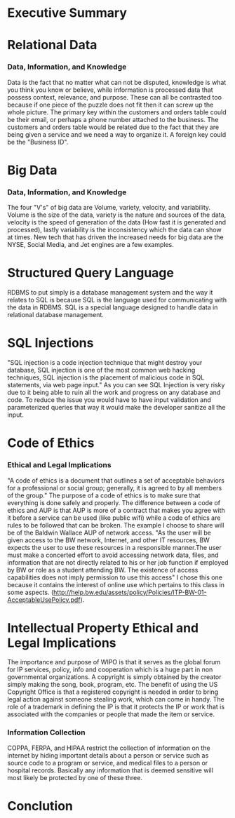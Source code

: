 # Executive Summary


# Relational Data

### Data, Information, and Knowledge
Data is the fact that no matter what can not be disputed, knowledge is what you think you know or believe, while information is processed data that possess context, relevance, and purpose. These can all be contrasted too because if one piece of the puzzle does not fit then it can screw up the whole picture. The primary key within the customers and orders table could be their email, or perhaps a phone number attached to the business. The customers and orders table would be related due to the fact that they are being given a service and we need a way to organize it. A foreign key could be the "Business ID". 

# Big Data

### Data, Information, and Knowledge
The four "V's" of big data are Volume, variety, velocity, and variability. Volume is the size of the data, variety is the nature and sources of the data, velocity is the speed of generation of the data (How fast it is generated and processed), lastly variability is the inconsistency which the data can show at times. New tech that has driven the increased needs for big data are the NYSE, Social Media, and Jet engines are a few examples. 

# Structured Query Language
RDBMS to put simply is a database management system and the way it relates to SQL is because SQL is the language used for communicating with the data in RDBMS. SQL is a special language designed to handle data in relational database management.  

# SQL Injections 
"SQL injection is a code injection technique that might destroy your database, SQL injection is one of the most common web hacking techniques, SQL injection is the placement of malicious code in SQL statements, via web page input." As you can see SQL Injection is very risky due to it being able to ruin all the work and progress on any database and code. To reduce the issue you would have to have input validation and parameterized queries that way it would make the developer sanitize all the input. 

# Code of Ethics

### Ethical and Legal Implications
"A code of ethics is a document that outlines a set of acceptable behaviors for a professional or social group; generally, it is agreed to by all members of the group." The purpose of a code of ethics is to make sure that everything is done safely and properly. The difference between a code of ethics and AUP is that AUP is more of a contract that makes you agree with it before a service can be used (like public wifi) while a code of ethics are rules to be followed that can be broken. The example I choose to share will be of the Baldwin Wallace AUP of network access. "As the user will be given access to the BW network, Internet, and other IT resources, BW expects the user to use these resources in a responsible manner.The user must make a concerted effort to avoid accessing network data, files, and information that are not directly related to his or her job function if employed by BW or role as a student attending BW. The existence of access capabilities does not imply permission to use this access" I chose this one because it contains the interest of online use which pertains to this class in some aspects. (http://help.bw.edu/assets/policy/Policies/ITP-BW-01-AcceptableUsePolicy.pdf).

# Intellectual Property Ethical and Legal Implications
The importance and purpose of WIPO is that it serves as the global forum for IP services, policy, info and cooperation which is a huge part in non governmental organizations. A copyright is simply obtained by the creator simply making the song, book, program, etc. The benefit of using the US Copyright Office is that a registered copyright is needed in order to bring legal action against someone stealing work, which can come in handy. The role of a trademark in defining the IP is that it protects the IP or work that is associated with the companies or people that made the item or service. 

### Information Collection
COPPA, FERPA, and HIPAA restrict the collection of information on the internet by hiding important details about a person or service such as source code to a program or service, and medical files to a person or hospital records. Basically any information that is deemed sensitive will most likely be protected by one of these three. 

# Conclution
